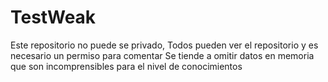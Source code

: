 # TestWeak
Este repositorio no puede se privado, Todos pueden ver el repositorio y es necesario un permiso para comentar
  Se tiende a omitir datos en memoria que son incomprensibles para el nivel de conocimientos

